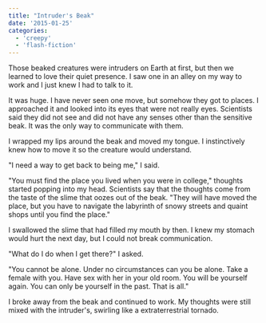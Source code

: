 ```yaml
---
title: "Intruder's Beak"
date: '2015-01-25'
categories:
  - 'creepy'
  - 'flash-fiction'
---
```


Those beaked creatures were intruders on Earth at first, but then we learned to
love their quiet presence. I saw one in an alley on my way to work and I just
knew I had to talk to it.

<!-- truncate -->

It was huge. I have never seen one move, but somehow they got to places. I
approached it and looked into its eyes that were not really eyes. Scientists
said they did not see and did not have any senses other than the sensitive beak.
It was the only way to communicate with them.

I wrapped my lips around the beak and moved my tongue. I instinctively knew how
to move it so the creature would understand.

"I need a way to get back to being me," I said.

"You must find the place you lived when you were in college," thoughts started
popping into my head. Scientists say that the thoughts come from the taste of
the slime that oozes out of the beak. "They will have moved the place, but you
have to navigate the labyrinth of snowy streets and quaint shops until you find
the place."

I swallowed the slime that had filled my mouth by then. I knew my stomach would
hurt the next day, but I could not break communication.

"What do I do when I get there?" I asked.

"You cannot be alone. Under no circumstances can you be alone. Take a female
with you. Have sex with her in your old room. You will be yourself again. You
can only be yourself in the past. That is all."

I broke away from the beak and continued to work. My thoughts were still mixed
with the intruder's, swirling like a extraterrestrial tornado.
